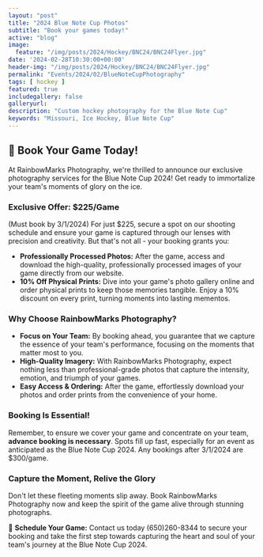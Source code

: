 ```yaml
---
layout: "post"
title: "2024 Blue Note Cup Photos"
subtitle: "Book your games today!"
active: "blog"
image:
  feature: "/img/posts/2024/Hockey/BNC24/BNC24Flyer.jpg"
date: '2024-02-28T10:30:00+00:00'
header-img: "/img/posts/2024/Hockey/BNC24/BNC24Flyer.jpg"
permalink: "Events/2024/02/BlueNoteCupPhotography"
tags: [ hockey ]
featured: true
includegallery: false
galleryurl: 
description: "Custom hockey photography for the Blue Note Cup"
keywords: "Missouri, Ice Hockey, Blue Note Cup"
---
```

## 📸 Book Your Game Today!

At RainbowMarks Photography, we're thrilled to announce our exclusive photography services for the Blue Note Cup 2024! Get ready to immortalize your team's moments of glory on the ice. 

### **Exclusive Offer: $225/Game**

(Must book by 3/1/2024) For just $225, secure a spot on our shooting schedule and ensure your game is captured through our lenses with precision and creativity. But that's not all - your booking grants you:

- **Professionally Processed Photos:** After the game, access and download the high-quality, professionally processed images of your game directly from our website. 
- **10% Off Physical Prints:** Dive into your game's photo gallery online and order physical prints to keep those memories tangible. Enjoy a 10% discount on every print, turning moments into lasting mementos.

### **Why Choose RainbowMarks Photography?**

- **Focus on Your Team:** By booking ahead, you guarantee that we capture the essence of your team's performance, focusing on the moments that matter most to you.
- **High-Quality Imagery:** With RainbowMarks Photography, expect nothing less than professional-grade photos that capture the intensity, emotion, and triumph of your games.
- **Easy Access & Ordering:** After the game, effortlessly download your photos and order prints from the convenience of your home.

### **Booking Is Essential!**

Remember, to ensure we cover your game and concentrate on your team, **advance booking is necessary**. Spots fill up fast, especially for an event as anticipated as the Blue Note Cup 2024. Any bookings after 3/1/2024 are $300/game. 

### **Capture the Moment, Relive the Glory**

Don't let these fleeting moments slip away. Book RainbowMarks Photography now and keep the spirit of the game alive through stunning photographs.

📅 **Schedule Your Game:** Contact us today (650)260-8344 to secure your booking and take the first step towards capturing the heart and soul of your team's journey at the Blue Note Cup 2024.

